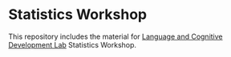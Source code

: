# Statistics Workshop
This repository includes the material for [Language and Cognitive Development Lab](https://langcog.metu.edu.tr) Statistics Workshop.
